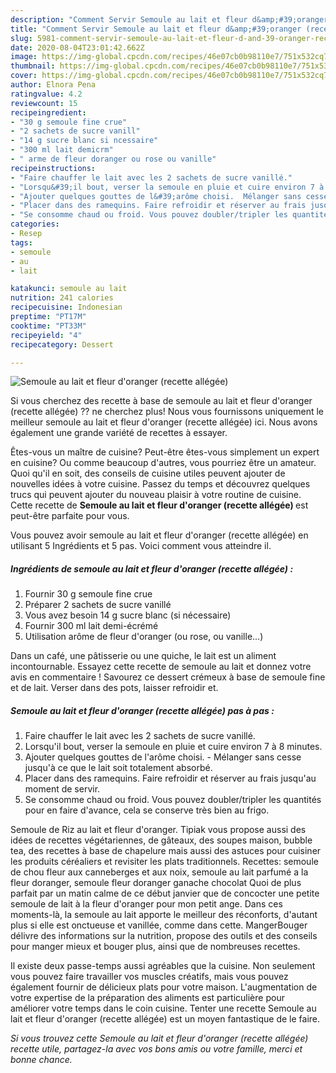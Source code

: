 ```yaml
---
description: "Comment Servir Semoule au lait et fleur d&amp;#39;oranger (recette allégée)"
title: "Comment Servir Semoule au lait et fleur d&amp;#39;oranger (recette allégée)"
slug: 5981-comment-servir-semoule-au-lait-et-fleur-d-and-39-oranger-recette-allegee
date: 2020-08-04T23:01:42.662Z
image: https://img-global.cpcdn.com/recipes/46e07cb0b98110e7/751x532cq70/semoule-au-lait-et-fleur-doranger-recette-allegee-photo-principale-de-la-recette.jpg
thumbnail: https://img-global.cpcdn.com/recipes/46e07cb0b98110e7/751x532cq70/semoule-au-lait-et-fleur-doranger-recette-allegee-photo-principale-de-la-recette.jpg
cover: https://img-global.cpcdn.com/recipes/46e07cb0b98110e7/751x532cq70/semoule-au-lait-et-fleur-doranger-recette-allegee-photo-principale-de-la-recette.jpg
author: Elnora Pena
ratingvalue: 4.2
reviewcount: 15
recipeingredient:
- "30 g semoule fine crue"
- "2 sachets de sucre vanill"
- "14 g sucre blanc si ncessaire"
- "300 ml lait demicrm"
- " arme de fleur doranger ou rose ou vanille"
recipeinstructions:
- "Faire chauffer le lait avec les 2 sachets de sucre vanillé."
- "Lorsqu&#39;il bout, verser la semoule en pluie et cuire environ 7 à 8 minutes."
- "Ajouter quelques gouttes de l&#39;arôme choisi.  Mélanger sans cesse jusqu&#39;à ce que le lait soit totalement absorbé."
- "Placer dans des ramequins. Faire refroidir et réserver au frais jusqu&#39;au moment de servir."
- "Se consomme chaud ou froid. Vous pouvez doubler/tripler les quantités pour en faire d&#39;avance, cela se conserve très bien au frigo."
categories:
- Resep
tags:
- semoule
- au
- lait

katakunci: semoule au lait 
nutrition: 241 calories
recipecuisine: Indonesian
preptime: "PT17M"
cooktime: "PT33M"
recipeyield: "4"
recipecategory: Dessert

---
```



![Semoule au lait et fleur d&#39;oranger (recette allégée)](https://img-global.cpcdn.com/recipes/46e07cb0b98110e7/751x532cq70/semoule-au-lait-et-fleur-doranger-recette-allegee-photo-principale-de-la-recette.jpg)

Si vous cherchez des recette à base de semoule au lait et fleur d&#39;oranger (recette allégée) ?? ne cherchez plus! Nous vous fournissons uniquement le meilleur semoule au lait et fleur d&#39;oranger (recette allégée) ici. Nous avons également une grande variété de recettes à essayer.

Êtes-vous un maître de cuisine? Peut-être êtes-vous simplement un expert en cuisine? Ou comme beaucoup d'autres, vous pourriez être un amateur. Quoi qu'il en soit, des conseils de cuisine utiles peuvent ajouter de nouvelles idées à votre cuisine. Passez du temps et découvrez quelques trucs qui peuvent ajouter du nouveau plaisir à votre routine de cuisine. Cette recette de <strong> Semoule au lait et fleur d&#39;oranger (recette allégée) </strong> est peut-être parfaite pour vous.

<!--inarticleads1-->

Vous pouvez avoir semoule au lait et fleur d&#39;oranger (recette allégée) en utilisant 5 Ingrédients et 5 pas. Voici comment vous atteindre il.

##### Ingrédients de semoule au lait et fleur d&#39;oranger (recette allégée) :

1. Fournir 30 g semoule fine crue
1. Préparer 2 sachets de sucre vanillé
1. Vous avez besoin 14 g sucre blanc (si nécessaire)
1. Fournir 300 ml lait demi-écrémé
1. Utilisation  arôme de fleur d&#39;oranger (ou rose, ou vanille...)


Dans un café, une pâtisserie ou une quiche, le lait est un aliment incontournable. Essayez cette recette de semoule au lait et donnez votre avis en commentaire ! Savourez ce dessert crémeux à base de semoule fine et de lait. Verser dans des pots, laisser refroidir et. 

<!--inarticleads2-->

##### Semoule au lait et fleur d&#39;oranger (recette allégée) pas à pas :

1. Faire chauffer le lait avec les 2 sachets de sucre vanillé.
1. Lorsqu&#39;il bout, verser la semoule en pluie et cuire environ 7 à 8 minutes.
1. Ajouter quelques gouttes de l&#39;arôme choisi.  - Mélanger sans cesse jusqu&#39;à ce que le lait soit totalement absorbé.
1. Placer dans des ramequins. Faire refroidir et réserver au frais jusqu&#39;au moment de servir.
1. Se consomme chaud ou froid. Vous pouvez doubler/tripler les quantités pour en faire d&#39;avance, cela se conserve très bien au frigo.


Semoule de Riz au lait et fleur d&#39;oranger. Tipiak vous propose aussi des idées de recettes végétariennes, de gâteaux, des soupes maison, bubble tea, des recettes à base de chapelure mais aussi des astuces pour cuisiner les produits céréaliers et revisiter les plats traditionnels. Recettes: semoule de chou fleur aux canneberges et aux noix, semoule au lait parfumé a la fleur doranger, semoule fleur doranger ganache chocolat Quoi de plus parfait par un matin calme de ce début janvier que de concocter une petite semoule de lait à la fleur d&#39;oranger pour mon petit ange. Dans ces moments-là, la semoule au lait apporte le meilleur des réconforts, d&#39;autant plus si elle est onctueuse et vanillée, comme dans cette. MangerBouger délivre des informations sur la nutrition, propose des outils et des conseils pour manger mieux et bouger plus, ainsi que de nombreuses recettes. 

<!--inarticleads1-->

<p>
Il existe deux passe-temps aussi agréables que la cuisine. Non seulement vous pouvez faire travailler vos muscles créatifs, mais vous pouvez également fournir de délicieux plats pour votre maison. L'augmentation de votre expertise de la préparation des aliments est particulière pour améliorer votre temps dans le coin cuisine. Tenter une recette Semoule au lait et fleur d&#39;oranger (recette allégée) est un moyen fantastique de le faire.
</p>

<p>
<i>Si vous trouvez cette Semoule au lait et fleur d&#39;oranger (recette allégée) recette utile, partagez-la avec vos bons amis ou votre famille, merci et bonne chance.</i>
</p>
